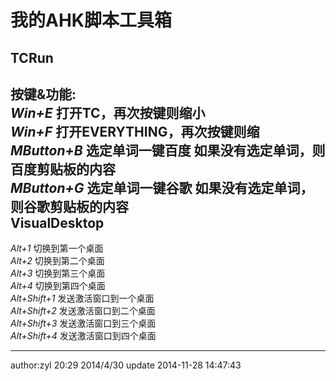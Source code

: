 ﻿我的AHK脚本工具箱
=====
TCRun
---------
按键&功能:<br/>
<span><em>Win+E</em></span> 打开TC，再次按键则缩小<br/>
<span><em>Win+F</em></span> 打开EVERYTHING，再次按键则缩<br/>
<span><em>MButton+B</em></span> 选定单词一键百度 如果没有选定单词，则百度剪贴板的内容<br/>
<span><em>MButton+G</em></span> 选定单词一键谷歌 如果没有选定单词，则谷歌剪贴板的内容<br/>
VisualDesktop
------------
<span><em>Alt+1</em></span> 切换到第一个桌面<br/>
<span><em>Alt+2</em></span> 切换到第二个桌面<br/>
<span><em>Alt+3</em></span> 切换到第三个桌面<br/>
<span><em>Alt+4</em></span> 切换到第四个桌面<br/>
<span><em>Alt+Shift+1</em></span> 发送激活窗口到一个桌面<br/>
<span><em>Alt+Shift+2</em></span> 发送激活窗口到二个桌面<br/>
<span><em>Alt+Shift+3</em></span> 发送激活窗口到三个桌面<br/>
<span><em>Alt+Shift+4</em></span> 发送激活窗口到四个桌面<br/>
<hr>

author:zyl
20:29 2014/4/30
update 2014-11-28 14:47:43
